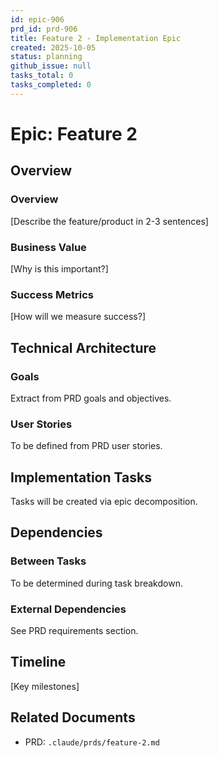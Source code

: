```yaml
---
id: epic-906
prd_id: prd-906
title: Feature 2 - Implementation Epic
created: 2025-10-05
status: planning
github_issue: null
tasks_total: 0
tasks_completed: 0
---
```

# Epic: Feature 2

## Overview

### Overview

[Describe the feature/product in 2-3 sentences]

### Business Value

[Why is this important?]

### Success Metrics

[How will we measure success?]

## Technical Architecture

### Goals
Extract from PRD goals and objectives.

### User Stories
To be defined from PRD user stories.

## Implementation Tasks

Tasks will be created via epic decomposition.

## Dependencies

### Between Tasks
To be determined during task breakdown.

### External Dependencies
See PRD requirements section.

## Timeline

[Key milestones]

## Related Documents

- PRD: `.claude/prds/feature-2.md`
